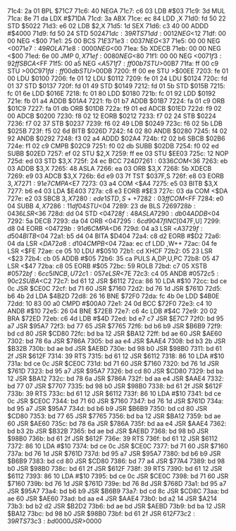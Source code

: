 71c4: 2a 01        BPL    $71C7
71c6: 40           NEGA
71c7: c6 03        LDB    #$03
71c9: 3d           MUL
71ca: 8e 71 da     LDX    #$71DA
71cd: 3a           ABX
71ce: ec 84        LDD    ,X
71d0: fd 50 22     STD    $5022
71d3: e6 02        LDB    $2,X
71d5: 1d           SEX
71d6: c3 40 00     ADDD   #$4000
71d9: fd 50 24     STD    $5024
71dc: 39           RTS
71dd: 00 12        NEG    <$12
71df: 00 00        NEG    <$00
71e1: 25 00        BCS    $71E3
71e3: 00 37        NEG    <$37
71e5: 00 00        NEG    <$00
71e7: 49           ROLA
71e8: 00 00        NEG    <$00
71ea: 5b           XDECB
71eb: 00 00        NEG    <$00
71ed: 6e 00        JMP    $0,X
71ef: 00 80        NEG    <$80
71f1: 00 00        NEG    <$00
71f3: 92 ff        SBCA   <$FF
71f5: 00 a5        NEG    <$A5
71f7: ff 00 b7     STU    >$00B7
71fa: ff 00 c9     STU    >$00C9
71fd: ff 00 db     STU    >$00DB
7200: ff 00 ee     STU    >$00EE
7203: fe 01 00     LDU    $0100
7206: fe 01 12     LDU    $0112
7209: fe 01 24     LDU    $0124
720c: fd 01 37     STD    $0137
720f: fd 01 49     STD    $0149
7212: fd 01 5b     STD    $015B
7215: fc 01 6e     LDD    $016E
7218: fc 01 80     LDD    $0180
721b: fc 01 92     LDD    $0192
721e: fb 01 a4     ADDB   $01A4
7221: fb 01 b7     ADDB   $01B7
7224: fa 01 c9     ORB    $01C9
7227: fa 01 db     ORB    $01DB
722a: f9 01 ed     ADCB   $01ED
722d: f9 02 00     ADCB   $0200
7230: f8 02 12     EORB   $0212
7233: f7 02 24     STB    $0224
7236: f7 02 37     STB    $0237
7239: f6 02 49     LDB    $0249
723c: f6 02 5b     LDB    $025B
723f: f5 02 6d     BITB   $026D
7242: f4 02 80     ANDB   $0280
7245: f4 02 92     ANDB   $0292
7248: f3 02 a4     ADDD   $02A4
724b: f2 02 b6     SBCB   $02B6
724e: f1 02 c9     CMPB   $02C9
7251: f0 02 db     SUBB   $02DB
7254: f0 02 ed     SUBB   $02ED
7257: ef 02        STU    $2,X
7259: ff ee 03     STU    $EE03
725c: 12           NOP
725d: ed 03        STD    $3,X
725f: 24 ec        BCC    $724D
7261: 03 36        COM    <$36
7263: eb 03        ADDB   $3,X
7265: 48           ASLA
7266: ea 03        ORB    $3,X
7268: 5b           XDECB
7269: e9 03        ADCB   $3,X
726b: 6d e9 03 7f  TST    $037F,S
726f: e8 03        EORB   $3,X
7271: 91 e7        CMPA   <$E7
7273: 03 a4        COM    <$A4
7275: e5 03        BITB   $3,X
7277: b6 e4 03     LDA    $E403
727a: c8 e3        EORB   #$E3
727c: 03 da        COM    <$DA
727e: e2 03        SBCB   $3,X
7280: ed e1        STD    ,S++
7282: 03 ff        COM    <$FF
7284: e0 04        SUBB   $4,X
7286: 11 df 04     STU    <$04
7289: 23 de        BLS    $7269
728b: 04 36        LSR    <$36
728d: dd 04        STD    <$04
728f: 48           ASLA
7290: db 04        ADDB   <$04
7292: 5a           DECB
7293: da 04        ORB    <$04
7295: 6c d9 04 7f  INC    [$047F,U]
7299: d8 04        EORB   <$04
729b: 91 d6        CMPA   <$D6
729d: 04 a3        LSR    <$A3
729f: d5 04        BITB   <$04
72a1: b5 d4 04     BITA   $D404
72a4: c8 d2        EORB   #$D2
72a6: 04 da        LSR    <$DA
72a8: d1 04        CMPB   <$04
72aa: ec cf        LDD    ,W++
72ac: 04 fe        LSR    <$FE
72ae: ce 05 10     LDU    #$0510
72b1: cd           XHCF
72b2: 05 23        LSR    <$23
72b4: cb 05        ADDB   #$05
72b6: 35 ca        PULS   A,DP,U,PC
72b8: 05 47        LSR    <$47
72ba: c8 05        EORB   #$05
72bc: 59           ROLB
72bd: c7 05        XSTB   #$05
72bf: 6c c5        INC    B,U
72c1: 05 7e        LSR    <$7E
72c3: c4 05        ANDB   #$05
72c5: 90 c2        SUBA   <$C2
72c7: bd 61 12     JSR    $6112
72ca: 86 10        LDA    #$10
72cc: bd ce 0c     JSR    $CE0C
72cf: bd 71 60     JSR    $7160
72d2: bd 76 1d     JSR    $761D
72d5: b6 4b 2d     LDA    $4B2D
72d8: 26 16        BNE    $72F0
72da: fc 4b 0e     LDD    $4B0E
72dd: 10 83 00 a0  CMPD   #$00A0
72e1: 24 0d        BCC    $72F0
72e3: c4 10        ANDB   #$10
72e5: 26 04        BNE    $72EB
72e7: c6 4c        LDB    #$4C
72e9: 20 02        BRA    $72ED
72eb: c6 4d        LDB    #$4D
72ed: bd e7 c7     JSR    $E7C7
72f0: bd 95 a7     JSR    $95A7
72f3: bd 77 65     JSR    $7765
72f6: bd b6 b9     JSR    $B6B9
72f9: bd cd 80     JSR    $CD80
72fc: bd ba 12     JSR    $BA12
72ff: bd ae 60     JSR    $AE60
7302: bd 78 6a     JSR    $786A
7305: bd aa e4     JSR    $AAE4
7308: bd b3 2b     JSR    $B32B
730b: bd ae bd     JSR    $AEBD
730e: bd 98 b0     JSR    $98B0
7311: bd 61 2f     JSR    $612F
7314: 39           RTS
7315: bd 61 12     JSR    $6112
7318: 86 10        LDA    #$10
731a: bd ce 0c     JSR    $CE0C
731d: bd 71 60     JSR    $7160
7320: bd 76 1d     JSR    $761D
7323: bd 95 a7     JSR    $95A7
7326: bd cd 80     JSR    $CD80
7329: bd ba 12     JSR    $BA12
732c: bd 78 6a     JSR    $786A
732f: bd aa e4     JSR    $AAE4
7332: bd 77 07     JSR    $7707
7335: bd 98 b0     JSR    $98B0
7338: bd 61 2f     JSR    $612F
733b: 39           RTS
733c: bd 61 12     JSR    $6112
733f: 86 10        LDA    #$10
7341: bd ce 0c     JSR    $CE0C
7344: bd 71 60     JSR    $7160
7347: bd 76 1d     JSR    $761D
734a: bd 95 a7     JSR    $95A7
734d: bd b6 b9     JSR    $B6B9
7350: bd cd 80     JSR    $CD80
7353: bd 77 65     JSR    $7765
7356: bd ba 12     JSR    $BA12
7359: bd ae 60     JSR    $AE60
735c: bd 78 6a     JSR    $786A
735f: bd aa e4     JSR    $AAE4
7362: bd b3 2b     JSR    $B32B
7365: bd ae bd     JSR    $AEBD
7368: bd 98 b0     JSR    $98B0
736b: bd 61 2f     JSR    $612F
736e: 39           RTS
736f: bd 61 12     JSR    $6112
7372: 86 10        LDA    #$10
7374: bd ce 0c     JSR    $CE0C
7377: bd 71 60     JSR    $7160
737a: bd 76 1d     JSR    $761D
737d: bd 95 a7     JSR    $95A7
7380: bd b6 b9     JSR    $B6B9
7383: bd cd 80     JSR    $CD80
7386: bd 77 a4     JSR    $77A4
7389: bd 98 b0     JSR    $98B0
738c: bd 61 2f     JSR    $612F
738f: 39           RTS
7390: bd 61 12     JSR    $6112
7393: 86 10        LDA    #$10
7395: bd ce 0c     JSR    $CE0C
7398: bd 71 60     JSR    $7160
739b: bd 76 1d     JSR    $761D
739e: bd 76 8d     JSR    $768D
73a1: bd 95 a7     JSR    $95A7
73a4: bd b6 b9     JSR    $B6B9
73a7: bd cd 8c     JSR    $CD8C
73aa: bd ae 60     JSR    $AE60
73ad: bd aa e4     JSR    $AAE4
73b0: bd a2 14     JSR    $A214
73b3: bd b2 d2     JSR    $B2D2
73b6: bd ae bd     JSR    $AEBD
73b9: bd ba 12     JSR    $BA12
73bc: bd 98 b0     JSR    $98B0
73bf: bd 61 2f     JSR    $612F
73c2: 39           RTS
73c3: bd 00 00     JSR    >$0000
